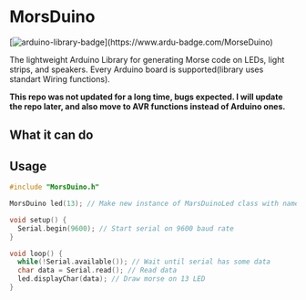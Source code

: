 # MorsDuino

[![arduino-library-badge](https://www.ardu-badge.com/badge/MorseDuino.svg?)](https://www.ardu-badge.com/MorseDuino)

The lightweight Arduino Library for generating Morse code on LEDs, light strips, and speakers. Every Arduino board is supported(library uses standart Wiring functions).

**This repo was not updated for a long time, bugs expected. I will update the repo later, and also move to AVR functions instead of Arduino ones.**

## What it can do

## Usage

``` C++
#include "MorsDuino.h"

MorsDuino led(13); // Make new instance of MarsDuinoLed class with name 'led'

void setup() {
  Serial.begin(9600); // Start serial on 9600 baud rate
}

void loop() {
  while(!Serial.available()); // Wait until serial has some data
  char data = Serial.read(); // Read data
  led.displayChar(data); // Draw morse on 13 LED
}
```
